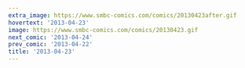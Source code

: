```yaml
---
extra_image: https://www.smbc-comics.com/comics/20130423after.gif
hovertext: '2013-04-23'
image: https://www.smbc-comics.com/comics/20130423.gif
next_comic: '2013-04-24'
prev_comic: '2013-04-22'
title: '2013-04-23'
---
```


